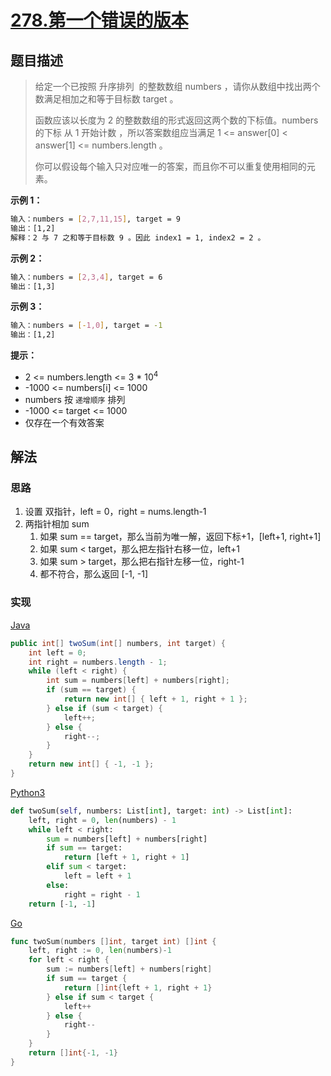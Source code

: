 # [278.第一个错误的版本](https://leetcode-cn.com/problems/first-bad-version/)

## 题目描述

> 给定一个已按照 升序排列  的整数数组 numbers ，请你从数组中找出两个数满足相加之和等于目标数 target 。
>
> 函数应该以长度为 2 的整数数组的形式返回这两个数的下标值。numbers 的下标 从 1 开始计数 ，所以答案数组应当满足 1 <= answer[0] < answer[1] <= numbers.length 。
>
> 你可以假设每个输入只对应唯一的答案，而且你不可以重复使用相同的元素。

**示例 1：**

```sh
输入：numbers = [2,7,11,15], target = 9
输出：[1,2]
解释：2 与 7 之和等于目标数 9 。因此 index1 = 1, index2 = 2 。
```

**示例 2：**

```sh
输入：numbers = [2,3,4], target = 6
输出：[1,3]
```

**示例 3：**

```sh
输入：numbers = [-1,0], target = -1
输出：[1,2]
```

**提示：**

- 2 <= numbers.length <= 3 * 10<sup>4</sup>
- -1000 <= numbers[i] <= 1000
- numbers 按 `递增顺序` 排列
- -1000 <= target <= 1000
- 仅存在一个有效答案

## 解法

### 思路

1. 设置 双指针，left = 0，right = nums.length-1
2. 两指针相加 sum
   1. 如果 sum == target，那么当前为唯一解，返回下标+1，[left+1, right+1]
   2. 如果 sum < target，那么把左指针右移一位，left+1
   3. 如果 sum > target，那么把右指针左移一位，right-1
   4. 都不符合，那么返回 [-1, -1]

### 实现

[Java](./Solution.java)

```java
public int[] twoSum(int[] numbers, int target) {
    int left = 0;
    int right = numbers.length - 1;
    while (left < right) {
        int sum = numbers[left] + numbers[right];
        if (sum == target) {
            return new int[] { left + 1, right + 1 };
        } else if (sum < target) {
            left++;
        } else {
            right--;
        }
    }
    return new int[] { -1, -1 };
}
```

[Python3](./solution.py)

```python
def twoSum(self, numbers: List[int], target: int) -> List[int]:
    left, right = 0, len(numbers) - 1
    while left < right:
        sum = numbers[left] + numbers[right]
        if sum == target:
            return [left + 1, right + 1]
        elif sum < target:
            left = left + 1
        else:
            right = right - 1
    return [-1, -1]
```

[Go](./solution.go)

```go
func twoSum(numbers []int, target int) []int {
    left, right := 0, len(numbers)-1
    for left < right {
        sum := numbers[left] + numbers[right]
        if sum == target {
            return []int{left + 1, right + 1}
        } else if sum < target {
            left++
        } else {
            right--
        }
    }
    return []int{-1, -1}
}
```
